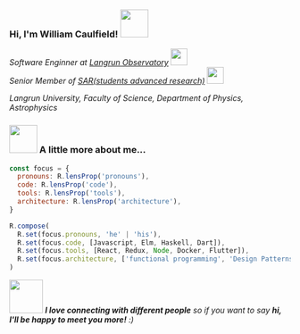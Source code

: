 <h3> Hi, I'm William Caulfield! <img src="https://media.giphy.com/media/mGcNjsfWAjY5AEZNw6/giphy.gif" width="50"></h3>

<p>
  <em>
    Software Enginner at <a href='#'>Langrun Observatory</a> <img src="https://media.giphy.com/media/WUlplcMpOCEmTGBtBW/giphy.gif" width="30">
  </em>
  <br/>
  <em>
    Senior Member of <a href='#'>SAR(students advanced research)</a> <img src="https://media.giphy.com/media/fYSnHlufseco8Fh93Z/giphy.gif" width="30">
  </em>
</p>

<em>
  Langrun University, Faculty of Science, Department of Physics, Astrophysics 
</em>

### <img src="https://media.giphy.com/media/VgCDAzcKvsR6OM0uWg/giphy.gif" width="50"> A little more about me...  

```javascript
const focus = {
  pronouns: R.lensProp('pronouns'),
  code: R.lensProp('code'),
  tools: R.lensProp('tools'),
  architecture: R.lensProp('architecture'),
}

R.compose(
  R.set(focus.pronouns, 'he' | 'his'),
  R.set(focus.code, [Javascript, Elm, Haskell, Dart]),
  R.set(focus.tools, [React, Redux, Node, Docker, Flutter]),
  R.set(focus.architecture, ['functional programming', 'Design Patterns']),
)
```

<img src="https://media.giphy.com/media/LnQjpWaON8nhr21vNW/giphy.gif" width="60"> <em><b>I love connecting with different people</b> so if you want to say <b>hi, I'll be happy to meet you more!</b> :)</em>
